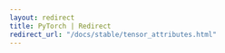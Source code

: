 ```yaml
---
layout: redirect
title: PyTorch | Redirect
redirect_url: "/docs/stable/tensor_attributes.html"
---
```

